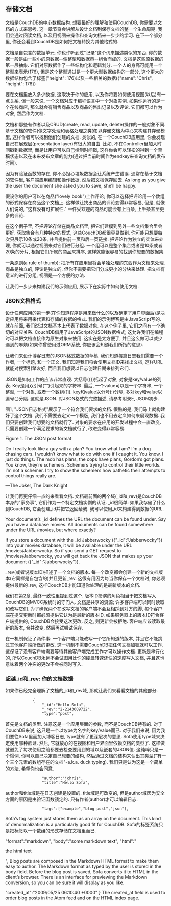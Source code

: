 ## 存储文档 ##

文档是CouchDB的中心数据结构. 想要最好的理解和使用CouchDB, 你需要以文档的方式来思考. 这一章节将会讲解从设计文档到保存文档的整一个生命周期. 我们会通过阅读文档, 以及用视图来操作和查询文档来一步步的学习. 在下一个部分里, 你还会看到CouchDB是如何把文档转换为其他格式的.

文档是自包含的数据单元. 你也许听到过"记录"这个词来描述类似的东西. 你的数据一般是由一些小的原数据--像整型和数据串--组合而成的. 文档是这些原数据的第一层抽象. 它们对原数据作了一些结构化和逻辑划分. 一个人的身高可能用一个整型来表示(176), 但是这个整型通过是一个更大型数据结构的一部分, 这个更大的数据结构包含了标签("height": 176)以及一些相关的数据({"name":"Chris", "height": 176})

要在文档里放入多少数据, 这取决于你的应用, 以及你将要如何使用视图(以后)有一点关系. 但一般来说, 一个文档对应于编程语言中一个对象实例. 如果你运行的是一个在线商店, 那么就会有销售商品以及商品的售出记录以及评论. 它们都可以作为对象, 然后作为文档. 

文档和那些有作者以及CRUD(create, read, update, delete)操作的一般对象不同. 基于文档的软件(像文字处理和表格处理之类的)以存储文档为中心来构建其存储模型, 这样作者可以找到他们创建的文档. 类似的, 在一个CouchDB应用里, 你会发现自己在展现层(presentation layer)有很大的自由. 比如, 不在Controller里加入时间戳到数据里, 而是让用户可以自己控制时间戳, 这样你会可以轻松的得到一个草稿状态以及在未来发布文章的能力(通过把当前时间作为endkey来查询文档的发布时间).

因为有验证函数的存在, 你不必担心垃圾数据会让系统产生错误. 通常在基于文档的软件里, 客户端应用编辑和操作数据, 然后把文档保存回去. As long as you give the user the document she asked you to save, she’ll be happy.

假设你的用户可以在商品("lovely book")上作评论; 你可以选择把评论用一个数组的形式保存在商品这个文档上. 这样做让找出商品的评论变得非常容易, 但是, 就像人们说的, "这样没有可扩展性." 一件受欢迎的商品可能会有上百条, 上千条甚至更多的评论.

在这个例子里, 不把评论存储在商品文档里, 把它们建模到另外一些文档集合里会更好. 获取集合有几种特定的模式, 这些CouchDB都很容易做到. 你可能只想要每次只展示10条或20条, 并且提供前一页和后一页链接. 把评论作为独立的实体来处理, 你就可以通过视图来对它们进行分组. 一个组可以是整个集合或者是10条或者20条的分片, 根据它们所属的商品来排序, 这样就能很容易的找到你想要的数据集.

一条原则(a rule of thumb): 把所有在应用里将会单独处理的东西作为文档来处理. 商品是独立的, 评论是独立的, 但你不需要把它们分成更小的分块来处理. 把文档有意义的进行分组, 视图是一个方便的办法. 

让我们一步步来构建我们的示例应用, 展示下在实际中如何使用文档.

### JSON文档格式 ###

设计任何应用的第一步(在你知道程序是用来做什么的以及确定了用户界面后)是决定应用将来用来代表和存储的数据的格式. 我们的示例博客是由JavaScript写的. 就在前面, 我们说过文档基本上代表了数据对象. 在这个例子里, 它们之间有一个确切的对应关系. CouchDB借用了JavaScript的JSON数据格式; 这允许我们在编程时可以把文档直接作为原生对象来使用. 这实在是太方便了, 并且这么做可以减少遇到的麻烦(如果你曾使用过ORM系统, 你应该会知道我们所指的意思).

让我们来设计博客日志的JSON格式数据的草稿. 我们知道每篇日志我们需要一个作者, 一个标题, 和一个正文. 我们知道我们将会使用文档ID来找出文档, 这样URL就能对搜索引擎友好, 而且我们想要以日志创建日期来排列它们.

JSON是如何工作的应该非常直观. 大括号({})括起了对象, 对象是key/value的列表. Key是用双引号("")引起来的字符串. 最后, 一个value可以是一个字符串, 一个整型, 一个对象, 或者一个数组([]). key和value以分号(:)分隔, 多对key和value以逗号(,)分隔. 这就是JSON. 对JSON格式的完整描述, 请参考附录E, JSON初步.

图1, "JSON日志格式"展示了一个符合我们要求的文档. 很酷的是, 我们马上就构建好了这个文档. 我们不需要去定义一个模版, 我们也不用去定义如何来展现数据. 我们只要创建我们想要的文档就行了. 对象的要求在应用的开发过程中会一直改变. 只需要创建一个满足要求的新文档就行了, 改进变得非常容易.

Figure 1. The JSON post format

Do I really look like a guy with a plan? You know what I am? I’m a dog chasing cars. I wouldn’t know what to do with one if I caught it. You know, I just do things. The mob has plans, the cops have plans, Gordon’s got plans. You know, they’re schemers. Schemers trying to control their little worlds. I’m not a schemer. I try to show the schemers how pathetic their attempts to control things really are.

—The Joker, The Dark Knight

让我们再更仔细一点的来看看文档. 文档最前面的两个域(_id和_rev)是CouchDB本身的"家务事", 它们作为一个特定文档实例的认证. _id很简单: 如果我存储了什么到CouchDB, 它会创建_id并把它返回给我. 我可以使用_id来构建得到数据的URL.

Your document’s _id defines the URL the document can be found under. Say you have a database movies. All documents can be found somewhere under the URL /movies, but where exactly?

If you store a document with the _id Jabberwocky ({"_id":"Jabberwocky"}) into your movies database, it will be available under the URL /movies/Jabberwocky. So if you send a GET request to /movies/Jabberwocky, you will get back the JSON that makes up your document ({"_id":"Jabberwocky"}).

_rev(或者说版本ID)描述了一个文档的版本. 每一个改变都会创建一个新的文档版本(它同样是自包含的)并且更新_rev. 这很有用因为每当你保存一个文档时, 你必须提供最新的_rev, 这样CouchDB才能知道你处理的是最新版本的文档.

我们在第2章, 最终一致性里提到过这个. 版本ID扮演的角色相当于把文档写入CouchDB的MVCC系统时的守门人. 文档是共享的资源; 许多客户端可以同时读取和改写它们. 为了确保两个在改写文档的客户端不会互相踩到对方的脚, 每个客户端在提交更新时都必须提供它认为是最新的版本ID. 如果服务器上的版本ID符合客户端提供的, CouchDB会接受这次更改. 反之, 则更新会被拒绝. 客户端应该读取最新的版本, 合并改变, 然后再试尝试保存.

在一机制保证了两件事: 一个客户端只能改写一个它所知道的版本, 并且它不能跳过其他客户端所做的更改. 这一机制不需要CouchDB把任何文档加锁就可以工作. 这保证了没有客户端需要等待其他客户端完成工作才可以操作文档. 更新是串行化的, 所以CouchDB永远不会试图用比你的硬盘转速还快的速度写入文档, 并且这也意味着两个冲突的更改不会被同时写入.

### 超越_id和_rev: 你的文档数据 ###

如果你已经完全理解了文档的_id和_rev域, 那就让我们来看看文档的其他部分.

				{
					"_id":"Hello-Sofa",
					"_rev":"2-2143609722",
					"type":"post",

首先是文档的类型. 注意这是一个应用层面的参数, 而不是CouchDB特有的. 对于CouchDB来说, 这只是一个以type为名字的key/value而已. 对于我们来说, 因为我们要往Sofa里面加入博客日志, type就有了更深层次的意思. Sofa使用type域来决定使用哪种验证. 然后, 它就放心的在视图和用户界面里依赖文档的类型了. 这样做就避免了每次使用之前都要去检查要用到的域以及嵌套的JSON值. 这纯粹只是一个惯例, 你可以自己决定自己想要的结构, 然后通过文档的结构来认出其类型("有一个三个元素的数组存在的文档"-a.k.a. duck typing). 我们只是认为这是一个简单的方法, 希望你也会同意.

					"author":"jchris",
					"title":"Hello Sofa",

author和title域是在日志创建是设置的. title域是可改变的, 但是author域因为安全方面的原因是由验证函数锁定的. 只有作者(author)才可以编辑日志.

					"tags":["example","blog post","json"],

Sofa’s tag system just stores them as an array on the document. This kind of denormalization is a particularly good fit for CouchDB.
Sofa的标签系统只是把标签以一个数组的形式存储在文档里而已. 

  "format":"markdown",
  "body":"some markdown text",
  "html":"<p>the html text</p>",
Blog posts are composed in the Markdown HTML format to make them easy to author. The Markdown format as typed by the user is stored in the body field. Before the blog post is saved, Sofa converts it to HTML in the client’s browser. There is an interface for previewing the Markdown conversion, so you can be sure it will display as you like.

  "created_at":"2009/05/25 06:10:40 +0000"
}
The created_at field is used to order blog posts in the Atom feed and on the HTML index page.

